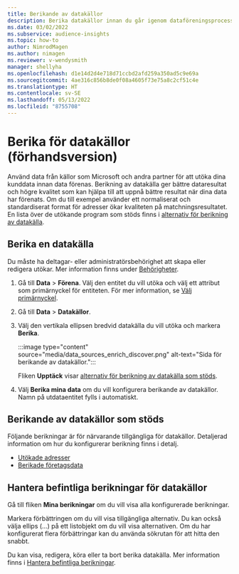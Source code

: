 ```yaml
---
title: Berikande av datakällor
description: Berika datakällor innan du går igenom dataföreningsprocess.
ms.date: 03/02/2022
ms.subservice: audience-insights
ms.topic: how-to
author: NimrodMagen
ms.author: nimagen
ms.reviewer: v-wendysmith
manager: shellyha
ms.openlocfilehash: d1e14d2d4e718d71ccbd2afd259a350ad5c9e69a
ms.sourcegitcommit: 4ae316c856b8de0f08a4605f73e75a8c2cf51c4e
ms.translationtype: HT
ms.contentlocale: sv-SE
ms.lasthandoff: 05/13/2022
ms.locfileid: "8755708"
---
```

# <a name="enrichment-for-data-sources-preview"></a>Berika för datakällor (förhandsversion)

Använd data från källor som Microsoft och andra partner för att utöka dina kunddata innan data förenas. Berikning av datakälla ger bättre dataresultat och högre kvalitet som kan hjälpa till att uppnå bättre resultat när dina data har förenats. Om du till exempel använder ett normaliserat och standardiserat format för adresser ökar kvaliteten på matchningsresultatet. En lista över de utökande program som stöds finns i [alternativ för berikning av datakälla](#supported-data-source-enrichments).

## <a name="enrich-a-data-source"></a>Berika en datakälla

Du måste ha deltagar- eller administratörsbehörighet att skapa eller redigera utökar. Mer information finns under [Behörigheter](permissions.md).  

1. Gå till **Data** > **Förena**. Välj den entitet du vill utöka och välj ett attribut som primärnyckel för entiteten. För mer information, se [Välj primärnyckel](map-entities.md#select-primary-key-and-semantic-type-for-attributes).

1. Gå till **Data** > **Datakällor**.

1. Välj den vertikala ellipsen bredvid datakälla du vill utöka och markera **Berika**.

   :::image type="content" source="media/data_sources_enrich_discover.png" alt-text="Sida för berikande av datakällor.":::

   Fliken **Upptäck** visar [alternativ för berikning av datakälla som stöds](#supported-data-source-enrichments).

1. Välj **Berika mina data** om du vill konfigurera berikande av datakällor. Namn på utdataentitet fylls i automatiskt.

## <a name="supported-data-source-enrichments"></a>Berikande av datakällor som stöds

Följande berikningar är för närvarande tillgängliga för datakällor. Detaljerad information om hur du konfigurerar berikning finns i detalj.

- [Utökade adresser](enrichment-enhanced-addresses.md)
- [Berikade företagsdata](enrichment-enhanced-company-data.md)

## <a name="manage-existing-data-source-enrichments"></a>Hantera befintliga berikningar för datakällor

Gå till fliken **Mina berikningar** om du vill visa alla konfigurerade berikningar.

Markera förbättringen om du vill visa tillgängliga alternativ. Du kan också välja ellips (…) på ett listobjekt om du vill visa alternativen. Om du har konfigurerat flera förbättringar kan du använda sökrutan för att hitta den snabbt.

Du kan visa, redigera, köra eller ta bort berika datakälla. Mer information finns i [Hantera befintliga berikningar](enrichment-hub.md).
